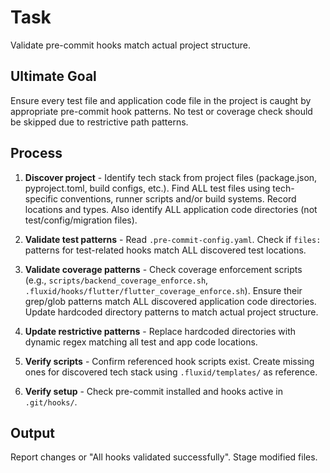 # Task
Validate pre-commit hooks match actual project structure.

## Ultimate Goal
Ensure every test file and application code file in the project is caught by appropriate pre-commit hook patterns. No test or coverage check should be skipped due to restrictive path patterns.

## Process

1. **Discover project** - Identify tech stack from project files (package.json, pyproject.toml, build configs, etc.). Find ALL test files using tech-specific conventions, runner scripts and/or build systems. Record locations and types. Also identify ALL application code directories (not test/config/migration files).

2. **Validate test patterns** - Read `.pre-commit-config.yaml`. Check if `files:` patterns for test-related hooks match ALL discovered test locations.

3. **Validate coverage patterns** - Check coverage enforcement scripts (e.g., `scripts/backend_coverage_enforce.sh`, `.fluxid/hooks/flutter/flutter_coverage_enforce.sh`). Ensure their grep/glob patterns match ALL discovered application code directories. Update hardcoded directory patterns to match actual project structure.

4. **Update restrictive patterns** - Replace hardcoded directories with dynamic regex matching all test and app code locations.

5. **Verify scripts** - Confirm referenced hook scripts exist. Create missing ones for discovered tech stack using `.fluxid/templates/` as reference.

6. **Verify setup** - Check pre-commit installed and hooks active in `.git/hooks/`.

## Output
Report changes or "All hooks validated successfully". Stage modified files.
